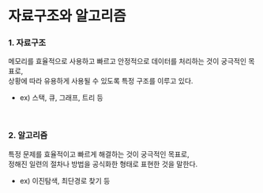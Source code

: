 # 자료구조와 알고리즘

### 1. 자료구조

메모리를 효율적으로 사용하고 빠르고 안정적으로 데이터를 처리하는 것이 궁극적인 목표로,\
상황에 따라 유용하게 사용될 수 있도록 특정 구조를 이루고 있다.

- ex) 스택, 큐, 그래프, 트리 등

<br/>

### 2. 알고리즘

특정 문제를 효율적이고 빠르게 해결하는 것이 궁극적인 목표로,\
정해진 일련의 절차나 방법을 공식화한 형태로 표현한 것을 말한다.

- ex) 이진탐색, 최단경로 찾기 등

<br/>
